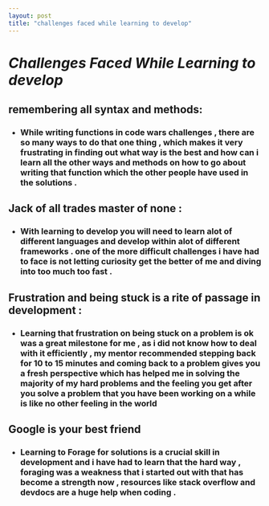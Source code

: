 ```yaml
---
layout: post
title: "challenges faced while learning to develop"
---
```

# **_Challenges Faced While Learning to develop_**
## remembering all syntax and methods:
*  ### While writing functions in  code wars challenges , there are so many ways to do that one thing , which makes it very frustrating in finding out what way is the best and how can i learn all the other ways and methods on how to go about writing that function which the other people have used in the solutions .

##  Jack of all trades master of none :
* ### With learning to develop you will need to learn alot of different languages and develop within alot of different frameworks . one of the more difficult challenges i have had to face is not letting curiosity get the better of me and diving into too much too fast .

##  Frustration and being stuck  is a rite of passage in development :
*  ### Learning that frustration on being stuck on a problem is ok was a great milestone for me , as i did not know how to deal with it efficiently , my mentor recommended stepping back for 10 to 15 minutes and coming back to a problem gives you a fresh perspective which has helped me in solving the majority of my hard problems  and  the feeling you get after you solve a problem that you have been working on a while is like no other feeling in the world

## Google is your best friend
*  ### Learning to Forage for solutions is a crucial skill in development and i have had to learn that the hard way , foraging was a weakness that i started out with that has become a strength now , resources like stack overflow and devdocs are a huge help when coding .
